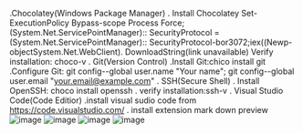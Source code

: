 .Chocolatey(Windows Package Manager)
   . Install Chocolatey
       Set-ExecutionPolicy Bypass-scope Process
       Force;(System.Net.ServicePointManager)::
       SecurityProtocol =(System.Net.ServicePointManager)::
       SecurityProtocol-bor3072;iex((Newp-objectSystem.Net.WebClient).
       DownloadString(link unavailable)
       Verify installation: choco-v
   . Git(Version Control)
       .Install Git:chico install git
       .Configure Git: git config--global user.name
        "Your name";  git config--global user.email
        "your.email@example.com"
   . SSH(Secure Shell)
       . Install OpenSSH: choco install openssh
       . verify installation:ssh-v 
   . Visual Studio Code(Code Editior)
       .install visual sudio code from https://code.visualstudio.com/
       . install extension
            mark down preview
            ![image](https://github.com/user-attachments/assets/e4d4af3e-0ffa-447f-a0b2-d431716bb563)
            ![image](https://github.com/user-attachments/assets/ed7708f5-ca79-41e2-996f-30963cdd4dea)
            ![image](https://github.com/user-attachments/assets/d4f3c9f6-d6f6-4848-aaeb-273ee9f95175)
            ![image](https://github.com/user-attachments/assets/1eef4631-3d48-4697-8ad1-235b0be1d985)


            